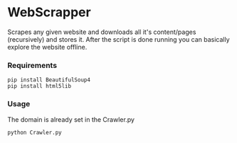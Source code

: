 # WebScrapper
Scrapes any given website and downloads all it's content/pages (recursively) and stores it. After the script is done running you can basically explore the website offline.

### Requirements
```
pip install BeautifulSoup4
pip install html5lib
```

### Usage
The domain is already set in the Crawler.py

`python Crawler.py`
